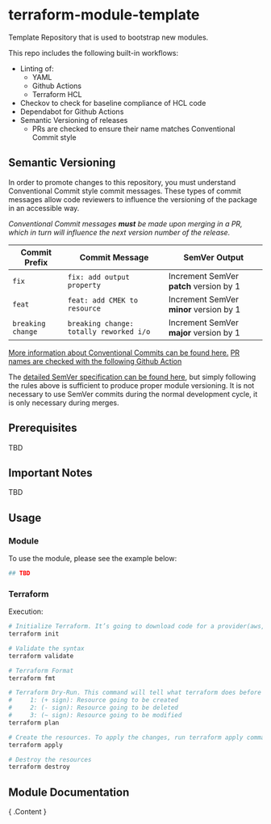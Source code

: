 # terraform-module-template

Template Repository that is used to bootstrap new modules.

This repo includes the following built-in workflows:

- Linting of:
  - YAML
  - Github Actions
  - Terraform HCL
- Checkov to check for baseline compliance of HCL code
- Dependabot for Github Actions
- Semantic Versioning of releases
  - PRs are checked to ensure their name matches Conventional Commit style

## Semantic Versioning

In order to promote changes to this repository, you must understand Conventional Commit style commit messages. These types of commit messages allow code reviewers to influence the versioning of the package in an accessible way.

_Conventional Commit messages **must** be made upon merging in a PR, which in turn will influence the next version number of the release._

| Commit Prefix     | Commit Message                          | SemVer Output                           |
| ----------------- | --------------------------------------- | --------------------------------------- |
| `fix`             | `fix: add output property`              | Increment SemVer **patch** version by 1 |
| `feat`            | `feat: add CMEK to resource`            | Increment SemVer **minor** version by 1 |
| `breaking change` | `breaking change: totally reworked i/o` | Increment SemVer **major** version by 1 |

[More information about Conventional Commits can be found here.](https://www.conventionalcommits.org/en/v1.0.0/#summary)
[PR names are checked with the following Github Action](https://github.com/amannn/action-semantic-pull-request)

The [detailed SemVer specification can be found here](https://semver.org/), but simply following the rules above is sufficient to produce proper module versioning. It is not necessary to use SemVer commits during the normal development cycle, it is only necessary during merges.

## Prerequisites

TBD

## Important Notes

TBD

## Usage

### Module

To use the module, please see the example below:

```terraform
## TBD
```

### Terraform

Execution:

```bash
# Initialize Terraform. It’s going to download code for a provider(aws, gcp and azure) that we will use
terraform init

# Validate the syntax
terraform validate

# Terraform Format
terraform fmt

# Terraform Dry-Run. This command will tell what terraform does before making any changes.
#     1: (+ sign): Resource going to be created
#     2: (- sign): Resource going to be deleted
#     3: (~ sign): Resource going to be modified
terraform plan

# Create the resources. To apply the changes, run terraform apply command
terraform apply

# Destroy the resources
terraform destroy
```

## Module Documentation

<!-- BEGIN_TF_DOCS -->

{ .Content }

<!-- END_TF_DOCS -->
